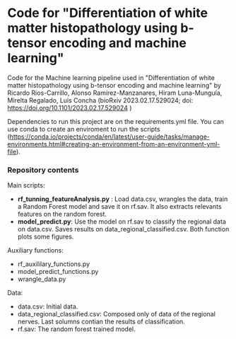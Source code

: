 # Code for "Differentiation of white matter histopathology using b-tensor encoding and machine learning"
Code for the Machine learning pipeline used in "Differentiation of white matter histopathology using b-tensor encoding and machine learning" by
Ricardo Rios-Carrillo, Alonso Ramírez-Manzanares, Hiram Luna-Munguía, Mirelta Regalado, Luis Concha
 (bioRxiv 2023.02.17.529024; doi: https://doi.org/10.1101/2023.02.17.529024 )

Dependencies to run this project are on the requirements.yml file. You can use conda to create an enviroment to run the scripts (https://conda.io/projects/conda/en/latest/user-guide/tasks/manage-environments.html#creating-an-environment-from-an-environment-yml-file).

### Repository contents
Main scripts:
- **rf_tunning_featureAnalysis.py** : Load data.csv, wrangles the data, train a Random Forest model and save it on rf.sav. It also extracts relevants features on the random forest.
- **model_predict.py**: Use the model on rf.sav to classify the regional data on data.csv. Saves results on data_regional_classified.csv.
Both function plots some figures.

Auxiliary functions:
- rf_auxililary_functions.py
- model_predict_functions.py
- wrangle_data.py

Data:
- data.csv: Initial data.
- data_regional_classified.csv: Composed only of data of the regional nerves. Last solumns contian the results of classification.
- rf.sav: The random forest trained model.
